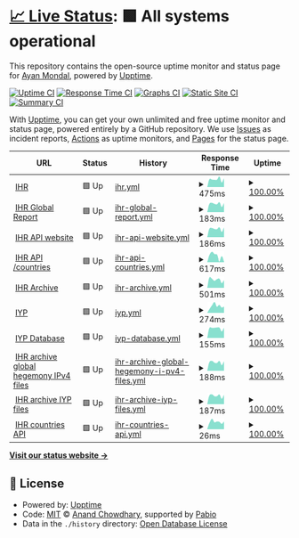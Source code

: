 # [📈 Live Status](https://trinetra110.github.io/test-upptime): <!--live status--> **🟩 All systems operational**

This repository contains the open-source uptime monitor and status page for [Ayan Mondal](https://trinetra110.github.io/test-upptime), powered by [Upptime](https://github.com/upptime/upptime).

[![Uptime CI](https://github.com/trinetra110/test-upptime/workflows/Uptime%20CI/badge.svg)](https://github.com/trinetra110/test-upptime/actions?query=workflow%3A%22Uptime+CI%22)
[![Response Time CI](https://github.com/trinetra110/test-upptime/workflows/Response%20Time%20CI/badge.svg)](https://github.com/trinetra110/test-upptime/actions?query=workflow%3A%22Response+Time+CI%22)
[![Graphs CI](https://github.com/trinetra110/test-upptime/workflows/Graphs%20CI/badge.svg)](https://github.com/trinetra110/test-upptime/actions?query=workflow%3A%22Graphs+CI%22)
[![Static Site CI](https://github.com/trinetra110/test-upptime/workflows/Static%20Site%20CI/badge.svg)](https://github.com/trinetra110/test-upptime/actions?query=workflow%3A%22Static+Site+CI%22)
[![Summary CI](https://github.com/trinetra110/test-upptime/workflows/Summary%20CI/badge.svg)](https://github.com/trinetra110/test-upptime/actions?query=workflow%3A%22Summary+CI%22)

With [Upptime](https://upptime.js.org), you can get your own unlimited and free uptime monitor and status page, powered entirely by a GitHub repository. We use [Issues](https://github.com/trinetra110/test-upptime/issues) as incident reports, [Actions](https://github.com/trinetra110/test-upptime/actions) as uptime monitors, and [Pages](https://trinetra110.github.io/test-upptime) for the status page.

<!--start: status pages-->
<!-- This summary is generated by Upptime (https://github.com/upptime/upptime) -->
<!-- Do not edit this manually, your changes will be overwritten -->
<!-- prettier-ignore -->
| URL | Status | History | Response Time | Uptime |
| --- | ------ | ------- | ------------- | ------ |
| <img alt="" src="https://icons.duckduckgo.com/ip3/www.ihr.live.ico" height="13"> [IHR](https://www.ihr.live) | 🟩 Up | [ihr.yml](https://github.com/trinetra110/test-upptime/commits/HEAD/history/ihr.yml) | <details><summary><img alt="Response time graph" src="./graphs/ihr/response-time-week.png" height="20"> 475ms</summary><br><a href="https://trinetra110.github.io/test-upptime/history/ihr"><img alt="Response time 498" src="https://img.shields.io/endpoint?url=https%3A%2F%2Fraw.githubusercontent.com%2Ftrinetra110%2Ftest-upptime%2FHEAD%2Fapi%2Fihr%2Fresponse-time.json"></a><br><a href="https://trinetra110.github.io/test-upptime/history/ihr"><img alt="24-hour response time 536" src="https://img.shields.io/endpoint?url=https%3A%2F%2Fraw.githubusercontent.com%2Ftrinetra110%2Ftest-upptime%2FHEAD%2Fapi%2Fihr%2Fresponse-time-day.json"></a><br><a href="https://trinetra110.github.io/test-upptime/history/ihr"><img alt="7-day response time 475" src="https://img.shields.io/endpoint?url=https%3A%2F%2Fraw.githubusercontent.com%2Ftrinetra110%2Ftest-upptime%2FHEAD%2Fapi%2Fihr%2Fresponse-time-week.json"></a><br><a href="https://trinetra110.github.io/test-upptime/history/ihr"><img alt="30-day response time 487" src="https://img.shields.io/endpoint?url=https%3A%2F%2Fraw.githubusercontent.com%2Ftrinetra110%2Ftest-upptime%2FHEAD%2Fapi%2Fihr%2Fresponse-time-month.json"></a><br><a href="https://trinetra110.github.io/test-upptime/history/ihr"><img alt="1-year response time 498" src="https://img.shields.io/endpoint?url=https%3A%2F%2Fraw.githubusercontent.com%2Ftrinetra110%2Ftest-upptime%2FHEAD%2Fapi%2Fihr%2Fresponse-time-year.json"></a></details> | <details><summary><a href="https://trinetra110.github.io/test-upptime/history/ihr">100.00%</a></summary><a href="https://trinetra110.github.io/test-upptime/history/ihr"><img alt="All-time uptime 99.92%" src="https://img.shields.io/endpoint?url=https%3A%2F%2Fraw.githubusercontent.com%2Ftrinetra110%2Ftest-upptime%2FHEAD%2Fapi%2Fihr%2Fuptime.json"></a><br><a href="https://trinetra110.github.io/test-upptime/history/ihr"><img alt="24-hour uptime 100.00%" src="https://img.shields.io/endpoint?url=https%3A%2F%2Fraw.githubusercontent.com%2Ftrinetra110%2Ftest-upptime%2FHEAD%2Fapi%2Fihr%2Fuptime-day.json"></a><br><a href="https://trinetra110.github.io/test-upptime/history/ihr"><img alt="7-day uptime 100.00%" src="https://img.shields.io/endpoint?url=https%3A%2F%2Fraw.githubusercontent.com%2Ftrinetra110%2Ftest-upptime%2FHEAD%2Fapi%2Fihr%2Fuptime-week.json"></a><br><a href="https://trinetra110.github.io/test-upptime/history/ihr"><img alt="30-day uptime 100.00%" src="https://img.shields.io/endpoint?url=https%3A%2F%2Fraw.githubusercontent.com%2Ftrinetra110%2Ftest-upptime%2FHEAD%2Fapi%2Fihr%2Fuptime-month.json"></a><br><a href="https://trinetra110.github.io/test-upptime/history/ihr"><img alt="1-year uptime 99.92%" src="https://img.shields.io/endpoint?url=https%3A%2F%2Fraw.githubusercontent.com%2Ftrinetra110%2Ftest-upptime%2FHEAD%2Fapi%2Fihr%2Fuptime-year.json"></a></details>
| <img alt="" src="https://icons.duckduckgo.com/ip3/www.ihr.live.ico" height="13"> [IHR Global Report](https://www.ihr.live/en/global-report) | 🟩 Up | [ihr-global-report.yml](https://github.com/trinetra110/test-upptime/commits/HEAD/history/ihr-global-report.yml) | <details><summary><img alt="Response time graph" src="./graphs/ihr-global-report/response-time-week.png" height="20"> 183ms</summary><br><a href="https://trinetra110.github.io/test-upptime/history/ihr-global-report"><img alt="Response time 220" src="https://img.shields.io/endpoint?url=https%3A%2F%2Fraw.githubusercontent.com%2Ftrinetra110%2Ftest-upptime%2FHEAD%2Fapi%2Fihr-global-report%2Fresponse-time.json"></a><br><a href="https://trinetra110.github.io/test-upptime/history/ihr-global-report"><img alt="24-hour response time 198" src="https://img.shields.io/endpoint?url=https%3A%2F%2Fraw.githubusercontent.com%2Ftrinetra110%2Ftest-upptime%2FHEAD%2Fapi%2Fihr-global-report%2Fresponse-time-day.json"></a><br><a href="https://trinetra110.github.io/test-upptime/history/ihr-global-report"><img alt="7-day response time 183" src="https://img.shields.io/endpoint?url=https%3A%2F%2Fraw.githubusercontent.com%2Ftrinetra110%2Ftest-upptime%2FHEAD%2Fapi%2Fihr-global-report%2Fresponse-time-week.json"></a><br><a href="https://trinetra110.github.io/test-upptime/history/ihr-global-report"><img alt="30-day response time 187" src="https://img.shields.io/endpoint?url=https%3A%2F%2Fraw.githubusercontent.com%2Ftrinetra110%2Ftest-upptime%2FHEAD%2Fapi%2Fihr-global-report%2Fresponse-time-month.json"></a><br><a href="https://trinetra110.github.io/test-upptime/history/ihr-global-report"><img alt="1-year response time 220" src="https://img.shields.io/endpoint?url=https%3A%2F%2Fraw.githubusercontent.com%2Ftrinetra110%2Ftest-upptime%2FHEAD%2Fapi%2Fihr-global-report%2Fresponse-time-year.json"></a></details> | <details><summary><a href="https://trinetra110.github.io/test-upptime/history/ihr-global-report">100.00%</a></summary><a href="https://trinetra110.github.io/test-upptime/history/ihr-global-report"><img alt="All-time uptime 99.92%" src="https://img.shields.io/endpoint?url=https%3A%2F%2Fraw.githubusercontent.com%2Ftrinetra110%2Ftest-upptime%2FHEAD%2Fapi%2Fihr-global-report%2Fuptime.json"></a><br><a href="https://trinetra110.github.io/test-upptime/history/ihr-global-report"><img alt="24-hour uptime 100.00%" src="https://img.shields.io/endpoint?url=https%3A%2F%2Fraw.githubusercontent.com%2Ftrinetra110%2Ftest-upptime%2FHEAD%2Fapi%2Fihr-global-report%2Fuptime-day.json"></a><br><a href="https://trinetra110.github.io/test-upptime/history/ihr-global-report"><img alt="7-day uptime 100.00%" src="https://img.shields.io/endpoint?url=https%3A%2F%2Fraw.githubusercontent.com%2Ftrinetra110%2Ftest-upptime%2FHEAD%2Fapi%2Fihr-global-report%2Fuptime-week.json"></a><br><a href="https://trinetra110.github.io/test-upptime/history/ihr-global-report"><img alt="30-day uptime 100.00%" src="https://img.shields.io/endpoint?url=https%3A%2F%2Fraw.githubusercontent.com%2Ftrinetra110%2Ftest-upptime%2FHEAD%2Fapi%2Fihr-global-report%2Fuptime-month.json"></a><br><a href="https://trinetra110.github.io/test-upptime/history/ihr-global-report"><img alt="1-year uptime 99.92%" src="https://img.shields.io/endpoint?url=https%3A%2F%2Fraw.githubusercontent.com%2Ftrinetra110%2Ftest-upptime%2FHEAD%2Fapi%2Fihr-global-report%2Fuptime-year.json"></a></details>
| <img alt="" src="https://icons.duckduckgo.com/ip3/www.ihr.live.ico" height="13"> [IHR API website](https://www.ihr.live/en/api) | 🟩 Up | [ihr-api-website.yml](https://github.com/trinetra110/test-upptime/commits/HEAD/history/ihr-api-website.yml) | <details><summary><img alt="Response time graph" src="./graphs/ihr-api-website/response-time-week.png" height="20"> 186ms</summary><br><a href="https://trinetra110.github.io/test-upptime/history/ihr-api-website"><img alt="Response time 218" src="https://img.shields.io/endpoint?url=https%3A%2F%2Fraw.githubusercontent.com%2Ftrinetra110%2Ftest-upptime%2FHEAD%2Fapi%2Fihr-api-website%2Fresponse-time.json"></a><br><a href="https://trinetra110.github.io/test-upptime/history/ihr-api-website"><img alt="24-hour response time 212" src="https://img.shields.io/endpoint?url=https%3A%2F%2Fraw.githubusercontent.com%2Ftrinetra110%2Ftest-upptime%2FHEAD%2Fapi%2Fihr-api-website%2Fresponse-time-day.json"></a><br><a href="https://trinetra110.github.io/test-upptime/history/ihr-api-website"><img alt="7-day response time 186" src="https://img.shields.io/endpoint?url=https%3A%2F%2Fraw.githubusercontent.com%2Ftrinetra110%2Ftest-upptime%2FHEAD%2Fapi%2Fihr-api-website%2Fresponse-time-week.json"></a><br><a href="https://trinetra110.github.io/test-upptime/history/ihr-api-website"><img alt="30-day response time 186" src="https://img.shields.io/endpoint?url=https%3A%2F%2Fraw.githubusercontent.com%2Ftrinetra110%2Ftest-upptime%2FHEAD%2Fapi%2Fihr-api-website%2Fresponse-time-month.json"></a><br><a href="https://trinetra110.github.io/test-upptime/history/ihr-api-website"><img alt="1-year response time 218" src="https://img.shields.io/endpoint?url=https%3A%2F%2Fraw.githubusercontent.com%2Ftrinetra110%2Ftest-upptime%2FHEAD%2Fapi%2Fihr-api-website%2Fresponse-time-year.json"></a></details> | <details><summary><a href="https://trinetra110.github.io/test-upptime/history/ihr-api-website">100.00%</a></summary><a href="https://trinetra110.github.io/test-upptime/history/ihr-api-website"><img alt="All-time uptime 99.92%" src="https://img.shields.io/endpoint?url=https%3A%2F%2Fraw.githubusercontent.com%2Ftrinetra110%2Ftest-upptime%2FHEAD%2Fapi%2Fihr-api-website%2Fuptime.json"></a><br><a href="https://trinetra110.github.io/test-upptime/history/ihr-api-website"><img alt="24-hour uptime 100.00%" src="https://img.shields.io/endpoint?url=https%3A%2F%2Fraw.githubusercontent.com%2Ftrinetra110%2Ftest-upptime%2FHEAD%2Fapi%2Fihr-api-website%2Fuptime-day.json"></a><br><a href="https://trinetra110.github.io/test-upptime/history/ihr-api-website"><img alt="7-day uptime 100.00%" src="https://img.shields.io/endpoint?url=https%3A%2F%2Fraw.githubusercontent.com%2Ftrinetra110%2Ftest-upptime%2FHEAD%2Fapi%2Fihr-api-website%2Fuptime-week.json"></a><br><a href="https://trinetra110.github.io/test-upptime/history/ihr-api-website"><img alt="30-day uptime 100.00%" src="https://img.shields.io/endpoint?url=https%3A%2F%2Fraw.githubusercontent.com%2Ftrinetra110%2Ftest-upptime%2FHEAD%2Fapi%2Fihr-api-website%2Fuptime-month.json"></a><br><a href="https://trinetra110.github.io/test-upptime/history/ihr-api-website"><img alt="1-year uptime 99.92%" src="https://img.shields.io/endpoint?url=https%3A%2F%2Fraw.githubusercontent.com%2Ftrinetra110%2Ftest-upptime%2FHEAD%2Fapi%2Fihr-api-website%2Fuptime-year.json"></a></details>
| <img alt="" src="https://icons.duckduckgo.com/ip3/null.ico" height="13"> [IHR API /countries](www.ihr.live/ihr/api/countries) | 🟩 Up | [ihr-api-countries.yml](https://github.com/trinetra110/test-upptime/commits/HEAD/history/ihr-api-countries.yml) | <details><summary><img alt="Response time graph" src="./graphs/ihr-api-countries/response-time-week.png" height="20"> 617ms</summary><br><a href="https://trinetra110.github.io/test-upptime/history/ihr-api-countries"><img alt="Response time 619" src="https://img.shields.io/endpoint?url=https%3A%2F%2Fraw.githubusercontent.com%2Ftrinetra110%2Ftest-upptime%2FHEAD%2Fapi%2Fihr-api-countries%2Fresponse-time.json"></a><br><a href="https://trinetra110.github.io/test-upptime/history/ihr-api-countries"><img alt="24-hour response time 40" src="https://img.shields.io/endpoint?url=https%3A%2F%2Fraw.githubusercontent.com%2Ftrinetra110%2Ftest-upptime%2FHEAD%2Fapi%2Fihr-api-countries%2Fresponse-time-day.json"></a><br><a href="https://trinetra110.github.io/test-upptime/history/ihr-api-countries"><img alt="7-day response time 617" src="https://img.shields.io/endpoint?url=https%3A%2F%2Fraw.githubusercontent.com%2Ftrinetra110%2Ftest-upptime%2FHEAD%2Fapi%2Fihr-api-countries%2Fresponse-time-week.json"></a><br><a href="https://trinetra110.github.io/test-upptime/history/ihr-api-countries"><img alt="30-day response time 636" src="https://img.shields.io/endpoint?url=https%3A%2F%2Fraw.githubusercontent.com%2Ftrinetra110%2Ftest-upptime%2FHEAD%2Fapi%2Fihr-api-countries%2Fresponse-time-month.json"></a><br><a href="https://trinetra110.github.io/test-upptime/history/ihr-api-countries"><img alt="1-year response time 619" src="https://img.shields.io/endpoint?url=https%3A%2F%2Fraw.githubusercontent.com%2Ftrinetra110%2Ftest-upptime%2FHEAD%2Fapi%2Fihr-api-countries%2Fresponse-time-year.json"></a></details> | <details><summary><a href="https://trinetra110.github.io/test-upptime/history/ihr-api-countries">100.00%</a></summary><a href="https://trinetra110.github.io/test-upptime/history/ihr-api-countries"><img alt="All-time uptime 99.97%" src="https://img.shields.io/endpoint?url=https%3A%2F%2Fraw.githubusercontent.com%2Ftrinetra110%2Ftest-upptime%2FHEAD%2Fapi%2Fihr-api-countries%2Fuptime.json"></a><br><a href="https://trinetra110.github.io/test-upptime/history/ihr-api-countries"><img alt="24-hour uptime 100.00%" src="https://img.shields.io/endpoint?url=https%3A%2F%2Fraw.githubusercontent.com%2Ftrinetra110%2Ftest-upptime%2FHEAD%2Fapi%2Fihr-api-countries%2Fuptime-day.json"></a><br><a href="https://trinetra110.github.io/test-upptime/history/ihr-api-countries"><img alt="7-day uptime 100.00%" src="https://img.shields.io/endpoint?url=https%3A%2F%2Fraw.githubusercontent.com%2Ftrinetra110%2Ftest-upptime%2FHEAD%2Fapi%2Fihr-api-countries%2Fuptime-week.json"></a><br><a href="https://trinetra110.github.io/test-upptime/history/ihr-api-countries"><img alt="30-day uptime 100.00%" src="https://img.shields.io/endpoint?url=https%3A%2F%2Fraw.githubusercontent.com%2Ftrinetra110%2Ftest-upptime%2FHEAD%2Fapi%2Fihr-api-countries%2Fuptime-month.json"></a><br><a href="https://trinetra110.github.io/test-upptime/history/ihr-api-countries"><img alt="1-year uptime 99.97%" src="https://img.shields.io/endpoint?url=https%3A%2F%2Fraw.githubusercontent.com%2Ftrinetra110%2Ftest-upptime%2FHEAD%2Fapi%2Fihr-api-countries%2Fuptime-year.json"></a></details>
| <img alt="" src="https://icons.duckduckgo.com/ip3/archive.ihr.live.ico" height="13"> [IHR Archive](https://archive.ihr.live) | 🟩 Up | [ihr-archive.yml](https://github.com/trinetra110/test-upptime/commits/HEAD/history/ihr-archive.yml) | <details><summary><img alt="Response time graph" src="./graphs/ihr-archive/response-time-week.png" height="20"> 501ms</summary><br><a href="https://trinetra110.github.io/test-upptime/history/ihr-archive"><img alt="Response time 462" src="https://img.shields.io/endpoint?url=https%3A%2F%2Fraw.githubusercontent.com%2Ftrinetra110%2Ftest-upptime%2FHEAD%2Fapi%2Fihr-archive%2Fresponse-time.json"></a><br><a href="https://trinetra110.github.io/test-upptime/history/ihr-archive"><img alt="24-hour response time 467" src="https://img.shields.io/endpoint?url=https%3A%2F%2Fraw.githubusercontent.com%2Ftrinetra110%2Ftest-upptime%2FHEAD%2Fapi%2Fihr-archive%2Fresponse-time-day.json"></a><br><a href="https://trinetra110.github.io/test-upptime/history/ihr-archive"><img alt="7-day response time 501" src="https://img.shields.io/endpoint?url=https%3A%2F%2Fraw.githubusercontent.com%2Ftrinetra110%2Ftest-upptime%2FHEAD%2Fapi%2Fihr-archive%2Fresponse-time-week.json"></a><br><a href="https://trinetra110.github.io/test-upptime/history/ihr-archive"><img alt="30-day response time 490" src="https://img.shields.io/endpoint?url=https%3A%2F%2Fraw.githubusercontent.com%2Ftrinetra110%2Ftest-upptime%2FHEAD%2Fapi%2Fihr-archive%2Fresponse-time-month.json"></a><br><a href="https://trinetra110.github.io/test-upptime/history/ihr-archive"><img alt="1-year response time 462" src="https://img.shields.io/endpoint?url=https%3A%2F%2Fraw.githubusercontent.com%2Ftrinetra110%2Ftest-upptime%2FHEAD%2Fapi%2Fihr-archive%2Fresponse-time-year.json"></a></details> | <details><summary><a href="https://trinetra110.github.io/test-upptime/history/ihr-archive">100.00%</a></summary><a href="https://trinetra110.github.io/test-upptime/history/ihr-archive"><img alt="All-time uptime 100.00%" src="https://img.shields.io/endpoint?url=https%3A%2F%2Fraw.githubusercontent.com%2Ftrinetra110%2Ftest-upptime%2FHEAD%2Fapi%2Fihr-archive%2Fuptime.json"></a><br><a href="https://trinetra110.github.io/test-upptime/history/ihr-archive"><img alt="24-hour uptime 100.00%" src="https://img.shields.io/endpoint?url=https%3A%2F%2Fraw.githubusercontent.com%2Ftrinetra110%2Ftest-upptime%2FHEAD%2Fapi%2Fihr-archive%2Fuptime-day.json"></a><br><a href="https://trinetra110.github.io/test-upptime/history/ihr-archive"><img alt="7-day uptime 100.00%" src="https://img.shields.io/endpoint?url=https%3A%2F%2Fraw.githubusercontent.com%2Ftrinetra110%2Ftest-upptime%2FHEAD%2Fapi%2Fihr-archive%2Fuptime-week.json"></a><br><a href="https://trinetra110.github.io/test-upptime/history/ihr-archive"><img alt="30-day uptime 100.00%" src="https://img.shields.io/endpoint?url=https%3A%2F%2Fraw.githubusercontent.com%2Ftrinetra110%2Ftest-upptime%2FHEAD%2Fapi%2Fihr-archive%2Fuptime-month.json"></a><br><a href="https://trinetra110.github.io/test-upptime/history/ihr-archive"><img alt="1-year uptime 100.00%" src="https://img.shields.io/endpoint?url=https%3A%2F%2Fraw.githubusercontent.com%2Ftrinetra110%2Ftest-upptime%2FHEAD%2Fapi%2Fihr-archive%2Fuptime-year.json"></a></details>
| <img alt="" src="https://icons.duckduckgo.com/ip3/iyp.iijlab.net.ico" height="13"> [IYP](https://iyp.iijlab.net) | 🟩 Up | [iyp.yml](https://github.com/trinetra110/test-upptime/commits/HEAD/history/iyp.yml) | <details><summary><img alt="Response time graph" src="./graphs/iyp/response-time-week.png" height="20"> 274ms</summary><br><a href="https://trinetra110.github.io/test-upptime/history/iyp"><img alt="Response time 398" src="https://img.shields.io/endpoint?url=https%3A%2F%2Fraw.githubusercontent.com%2Ftrinetra110%2Ftest-upptime%2FHEAD%2Fapi%2Fiyp%2Fresponse-time.json"></a><br><a href="https://trinetra110.github.io/test-upptime/history/iyp"><img alt="24-hour response time 251" src="https://img.shields.io/endpoint?url=https%3A%2F%2Fraw.githubusercontent.com%2Ftrinetra110%2Ftest-upptime%2FHEAD%2Fapi%2Fiyp%2Fresponse-time-day.json"></a><br><a href="https://trinetra110.github.io/test-upptime/history/iyp"><img alt="7-day response time 274" src="https://img.shields.io/endpoint?url=https%3A%2F%2Fraw.githubusercontent.com%2Ftrinetra110%2Ftest-upptime%2FHEAD%2Fapi%2Fiyp%2Fresponse-time-week.json"></a><br><a href="https://trinetra110.github.io/test-upptime/history/iyp"><img alt="30-day response time 368" src="https://img.shields.io/endpoint?url=https%3A%2F%2Fraw.githubusercontent.com%2Ftrinetra110%2Ftest-upptime%2FHEAD%2Fapi%2Fiyp%2Fresponse-time-month.json"></a><br><a href="https://trinetra110.github.io/test-upptime/history/iyp"><img alt="1-year response time 398" src="https://img.shields.io/endpoint?url=https%3A%2F%2Fraw.githubusercontent.com%2Ftrinetra110%2Ftest-upptime%2FHEAD%2Fapi%2Fiyp%2Fresponse-time-year.json"></a></details> | <details><summary><a href="https://trinetra110.github.io/test-upptime/history/iyp">100.00%</a></summary><a href="https://trinetra110.github.io/test-upptime/history/iyp"><img alt="All-time uptime 100.00%" src="https://img.shields.io/endpoint?url=https%3A%2F%2Fraw.githubusercontent.com%2Ftrinetra110%2Ftest-upptime%2FHEAD%2Fapi%2Fiyp%2Fuptime.json"></a><br><a href="https://trinetra110.github.io/test-upptime/history/iyp"><img alt="24-hour uptime 100.00%" src="https://img.shields.io/endpoint?url=https%3A%2F%2Fraw.githubusercontent.com%2Ftrinetra110%2Ftest-upptime%2FHEAD%2Fapi%2Fiyp%2Fuptime-day.json"></a><br><a href="https://trinetra110.github.io/test-upptime/history/iyp"><img alt="7-day uptime 100.00%" src="https://img.shields.io/endpoint?url=https%3A%2F%2Fraw.githubusercontent.com%2Ftrinetra110%2Ftest-upptime%2FHEAD%2Fapi%2Fiyp%2Fuptime-week.json"></a><br><a href="https://trinetra110.github.io/test-upptime/history/iyp"><img alt="30-day uptime 100.00%" src="https://img.shields.io/endpoint?url=https%3A%2F%2Fraw.githubusercontent.com%2Ftrinetra110%2Ftest-upptime%2FHEAD%2Fapi%2Fiyp%2Fuptime-month.json"></a><br><a href="https://trinetra110.github.io/test-upptime/history/iyp"><img alt="1-year uptime 100.00%" src="https://img.shields.io/endpoint?url=https%3A%2F%2Fraw.githubusercontent.com%2Ftrinetra110%2Ftest-upptime%2FHEAD%2Fapi%2Fiyp%2Fuptime-year.json"></a></details>
| <img alt="" src="https://icons.duckduckgo.com/ip3/null.ico" height="13"> [IYP Database](iyp-bolt.iijlab.net) | 🟩 Up | [iyp-database.yml](https://github.com/trinetra110/test-upptime/commits/HEAD/history/iyp-database.yml) | <details><summary><img alt="Response time graph" src="./graphs/iyp-database/response-time-week.png" height="20"> 155ms</summary><br><a href="https://trinetra110.github.io/test-upptime/history/iyp-database"><img alt="Response time 147" src="https://img.shields.io/endpoint?url=https%3A%2F%2Fraw.githubusercontent.com%2Ftrinetra110%2Ftest-upptime%2FHEAD%2Fapi%2Fiyp-database%2Fresponse-time.json"></a><br><a href="https://trinetra110.github.io/test-upptime/history/iyp-database"><img alt="24-hour response time 162" src="https://img.shields.io/endpoint?url=https%3A%2F%2Fraw.githubusercontent.com%2Ftrinetra110%2Ftest-upptime%2FHEAD%2Fapi%2Fiyp-database%2Fresponse-time-day.json"></a><br><a href="https://trinetra110.github.io/test-upptime/history/iyp-database"><img alt="7-day response time 155" src="https://img.shields.io/endpoint?url=https%3A%2F%2Fraw.githubusercontent.com%2Ftrinetra110%2Ftest-upptime%2FHEAD%2Fapi%2Fiyp-database%2Fresponse-time-week.json"></a><br><a href="https://trinetra110.github.io/test-upptime/history/iyp-database"><img alt="30-day response time 154" src="https://img.shields.io/endpoint?url=https%3A%2F%2Fraw.githubusercontent.com%2Ftrinetra110%2Ftest-upptime%2FHEAD%2Fapi%2Fiyp-database%2Fresponse-time-month.json"></a><br><a href="https://trinetra110.github.io/test-upptime/history/iyp-database"><img alt="1-year response time 147" src="https://img.shields.io/endpoint?url=https%3A%2F%2Fraw.githubusercontent.com%2Ftrinetra110%2Ftest-upptime%2FHEAD%2Fapi%2Fiyp-database%2Fresponse-time-year.json"></a></details> | <details><summary><a href="https://trinetra110.github.io/test-upptime/history/iyp-database">100.00%</a></summary><a href="https://trinetra110.github.io/test-upptime/history/iyp-database"><img alt="All-time uptime 100.00%" src="https://img.shields.io/endpoint?url=https%3A%2F%2Fraw.githubusercontent.com%2Ftrinetra110%2Ftest-upptime%2FHEAD%2Fapi%2Fiyp-database%2Fuptime.json"></a><br><a href="https://trinetra110.github.io/test-upptime/history/iyp-database"><img alt="24-hour uptime 100.00%" src="https://img.shields.io/endpoint?url=https%3A%2F%2Fraw.githubusercontent.com%2Ftrinetra110%2Ftest-upptime%2FHEAD%2Fapi%2Fiyp-database%2Fuptime-day.json"></a><br><a href="https://trinetra110.github.io/test-upptime/history/iyp-database"><img alt="7-day uptime 100.00%" src="https://img.shields.io/endpoint?url=https%3A%2F%2Fraw.githubusercontent.com%2Ftrinetra110%2Ftest-upptime%2FHEAD%2Fapi%2Fiyp-database%2Fuptime-week.json"></a><br><a href="https://trinetra110.github.io/test-upptime/history/iyp-database"><img alt="30-day uptime 100.00%" src="https://img.shields.io/endpoint?url=https%3A%2F%2Fraw.githubusercontent.com%2Ftrinetra110%2Ftest-upptime%2FHEAD%2Fapi%2Fiyp-database%2Fuptime-month.json"></a><br><a href="https://trinetra110.github.io/test-upptime/history/iyp-database"><img alt="1-year uptime 100.00%" src="https://img.shields.io/endpoint?url=https%3A%2F%2Fraw.githubusercontent.com%2Ftrinetra110%2Ftest-upptime%2FHEAD%2Fapi%2Fiyp-database%2Fuptime-year.json"></a></details>
| <img alt="" src="https://icons.duckduckgo.com/ip3/archive.ihr.live.ico" height="13"> [IHR archive global hegemony IPv4 files](https://archive.ihr.live/ihr/hegemony/ipv4/global/2020/01/01/) | 🟩 Up | [ihr-archive-global-hegemony-i-pv4-files.yml](https://github.com/trinetra110/test-upptime/commits/HEAD/history/ihr-archive-global-hegemony-i-pv4-files.yml) | <details><summary><img alt="Response time graph" src="./graphs/ihr-archive-global-hegemony-i-pv4-files/response-time-week.png" height="20"> 188ms</summary><br><a href="https://trinetra110.github.io/test-upptime/history/ihr-archive-global-hegemony-i-pv4-files"><img alt="Response time 179" src="https://img.shields.io/endpoint?url=https%3A%2F%2Fraw.githubusercontent.com%2Ftrinetra110%2Ftest-upptime%2FHEAD%2Fapi%2Fihr-archive-global-hegemony-i-pv4-files%2Fresponse-time.json"></a><br><a href="https://trinetra110.github.io/test-upptime/history/ihr-archive-global-hegemony-i-pv4-files"><img alt="24-hour response time 208" src="https://img.shields.io/endpoint?url=https%3A%2F%2Fraw.githubusercontent.com%2Ftrinetra110%2Ftest-upptime%2FHEAD%2Fapi%2Fihr-archive-global-hegemony-i-pv4-files%2Fresponse-time-day.json"></a><br><a href="https://trinetra110.github.io/test-upptime/history/ihr-archive-global-hegemony-i-pv4-files"><img alt="7-day response time 188" src="https://img.shields.io/endpoint?url=https%3A%2F%2Fraw.githubusercontent.com%2Ftrinetra110%2Ftest-upptime%2FHEAD%2Fapi%2Fihr-archive-global-hegemony-i-pv4-files%2Fresponse-time-week.json"></a><br><a href="https://trinetra110.github.io/test-upptime/history/ihr-archive-global-hegemony-i-pv4-files"><img alt="30-day response time 189" src="https://img.shields.io/endpoint?url=https%3A%2F%2Fraw.githubusercontent.com%2Ftrinetra110%2Ftest-upptime%2FHEAD%2Fapi%2Fihr-archive-global-hegemony-i-pv4-files%2Fresponse-time-month.json"></a><br><a href="https://trinetra110.github.io/test-upptime/history/ihr-archive-global-hegemony-i-pv4-files"><img alt="1-year response time 179" src="https://img.shields.io/endpoint?url=https%3A%2F%2Fraw.githubusercontent.com%2Ftrinetra110%2Ftest-upptime%2FHEAD%2Fapi%2Fihr-archive-global-hegemony-i-pv4-files%2Fresponse-time-year.json"></a></details> | <details><summary><a href="https://trinetra110.github.io/test-upptime/history/ihr-archive-global-hegemony-i-pv4-files">100.00%</a></summary><a href="https://trinetra110.github.io/test-upptime/history/ihr-archive-global-hegemony-i-pv4-files"><img alt="All-time uptime 100.00%" src="https://img.shields.io/endpoint?url=https%3A%2F%2Fraw.githubusercontent.com%2Ftrinetra110%2Ftest-upptime%2FHEAD%2Fapi%2Fihr-archive-global-hegemony-i-pv4-files%2Fuptime.json"></a><br><a href="https://trinetra110.github.io/test-upptime/history/ihr-archive-global-hegemony-i-pv4-files"><img alt="24-hour uptime 100.00%" src="https://img.shields.io/endpoint?url=https%3A%2F%2Fraw.githubusercontent.com%2Ftrinetra110%2Ftest-upptime%2FHEAD%2Fapi%2Fihr-archive-global-hegemony-i-pv4-files%2Fuptime-day.json"></a><br><a href="https://trinetra110.github.io/test-upptime/history/ihr-archive-global-hegemony-i-pv4-files"><img alt="7-day uptime 100.00%" src="https://img.shields.io/endpoint?url=https%3A%2F%2Fraw.githubusercontent.com%2Ftrinetra110%2Ftest-upptime%2FHEAD%2Fapi%2Fihr-archive-global-hegemony-i-pv4-files%2Fuptime-week.json"></a><br><a href="https://trinetra110.github.io/test-upptime/history/ihr-archive-global-hegemony-i-pv4-files"><img alt="30-day uptime 100.00%" src="https://img.shields.io/endpoint?url=https%3A%2F%2Fraw.githubusercontent.com%2Ftrinetra110%2Ftest-upptime%2FHEAD%2Fapi%2Fihr-archive-global-hegemony-i-pv4-files%2Fuptime-month.json"></a><br><a href="https://trinetra110.github.io/test-upptime/history/ihr-archive-global-hegemony-i-pv4-files"><img alt="1-year uptime 100.00%" src="https://img.shields.io/endpoint?url=https%3A%2F%2Fraw.githubusercontent.com%2Ftrinetra110%2Ftest-upptime%2FHEAD%2Fapi%2Fihr-archive-global-hegemony-i-pv4-files%2Fuptime-year.json"></a></details>
| <img alt="" src="https://icons.duckduckgo.com/ip3/archive.ihr.live.ico" height="13"> [IHR archive IYP files](https://archive.ihr.live/ihr/iyp/2025/02/08/) | 🟩 Up | [ihr-archive-iyp-files.yml](https://github.com/trinetra110/test-upptime/commits/HEAD/history/ihr-archive-iyp-files.yml) | <details><summary><img alt="Response time graph" src="./graphs/ihr-archive-iyp-files/response-time-week.png" height="20"> 187ms</summary><br><a href="https://trinetra110.github.io/test-upptime/history/ihr-archive-iyp-files"><img alt="Response time 179" src="https://img.shields.io/endpoint?url=https%3A%2F%2Fraw.githubusercontent.com%2Ftrinetra110%2Ftest-upptime%2FHEAD%2Fapi%2Fihr-archive-iyp-files%2Fresponse-time.json"></a><br><a href="https://trinetra110.github.io/test-upptime/history/ihr-archive-iyp-files"><img alt="24-hour response time 205" src="https://img.shields.io/endpoint?url=https%3A%2F%2Fraw.githubusercontent.com%2Ftrinetra110%2Ftest-upptime%2FHEAD%2Fapi%2Fihr-archive-iyp-files%2Fresponse-time-day.json"></a><br><a href="https://trinetra110.github.io/test-upptime/history/ihr-archive-iyp-files"><img alt="7-day response time 187" src="https://img.shields.io/endpoint?url=https%3A%2F%2Fraw.githubusercontent.com%2Ftrinetra110%2Ftest-upptime%2FHEAD%2Fapi%2Fihr-archive-iyp-files%2Fresponse-time-week.json"></a><br><a href="https://trinetra110.github.io/test-upptime/history/ihr-archive-iyp-files"><img alt="30-day response time 188" src="https://img.shields.io/endpoint?url=https%3A%2F%2Fraw.githubusercontent.com%2Ftrinetra110%2Ftest-upptime%2FHEAD%2Fapi%2Fihr-archive-iyp-files%2Fresponse-time-month.json"></a><br><a href="https://trinetra110.github.io/test-upptime/history/ihr-archive-iyp-files"><img alt="1-year response time 179" src="https://img.shields.io/endpoint?url=https%3A%2F%2Fraw.githubusercontent.com%2Ftrinetra110%2Ftest-upptime%2FHEAD%2Fapi%2Fihr-archive-iyp-files%2Fresponse-time-year.json"></a></details> | <details><summary><a href="https://trinetra110.github.io/test-upptime/history/ihr-archive-iyp-files">100.00%</a></summary><a href="https://trinetra110.github.io/test-upptime/history/ihr-archive-iyp-files"><img alt="All-time uptime 100.00%" src="https://img.shields.io/endpoint?url=https%3A%2F%2Fraw.githubusercontent.com%2Ftrinetra110%2Ftest-upptime%2FHEAD%2Fapi%2Fihr-archive-iyp-files%2Fuptime.json"></a><br><a href="https://trinetra110.github.io/test-upptime/history/ihr-archive-iyp-files"><img alt="24-hour uptime 100.00%" src="https://img.shields.io/endpoint?url=https%3A%2F%2Fraw.githubusercontent.com%2Ftrinetra110%2Ftest-upptime%2FHEAD%2Fapi%2Fihr-archive-iyp-files%2Fuptime-day.json"></a><br><a href="https://trinetra110.github.io/test-upptime/history/ihr-archive-iyp-files"><img alt="7-day uptime 100.00%" src="https://img.shields.io/endpoint?url=https%3A%2F%2Fraw.githubusercontent.com%2Ftrinetra110%2Ftest-upptime%2FHEAD%2Fapi%2Fihr-archive-iyp-files%2Fuptime-week.json"></a><br><a href="https://trinetra110.github.io/test-upptime/history/ihr-archive-iyp-files"><img alt="30-day uptime 100.00%" src="https://img.shields.io/endpoint?url=https%3A%2F%2Fraw.githubusercontent.com%2Ftrinetra110%2Ftest-upptime%2FHEAD%2Fapi%2Fihr-archive-iyp-files%2Fuptime-month.json"></a><br><a href="https://trinetra110.github.io/test-upptime/history/ihr-archive-iyp-files"><img alt="1-year uptime 100.00%" src="https://img.shields.io/endpoint?url=https%3A%2F%2Fraw.githubusercontent.com%2Ftrinetra110%2Ftest-upptime%2FHEAD%2Fapi%2Fihr-archive-iyp-files%2Fuptime-year.json"></a></details>
| <img alt="" src="https://icons.duckduckgo.com/ip3/null.ico" height="13"> [IHR countries API](www.ihr.live/ihr/api/countries) | 🟩 Up | [ihr-countries-api.yml](https://github.com/trinetra110/test-upptime/commits/HEAD/history/ihr-countries-api.yml) | <details><summary><img alt="Response time graph" src="./graphs/ihr-countries-api/response-time-week.png" height="20"> 26ms</summary><br><a href="https://trinetra110.github.io/test-upptime/history/ihr-countries-api"><img alt="Response time 34" src="https://img.shields.io/endpoint?url=https%3A%2F%2Fraw.githubusercontent.com%2Ftrinetra110%2Ftest-upptime%2FHEAD%2Fapi%2Fihr-countries-api%2Fresponse-time.json"></a><br><a href="https://trinetra110.github.io/test-upptime/history/ihr-countries-api"><img alt="24-hour response time 27" src="https://img.shields.io/endpoint?url=https%3A%2F%2Fraw.githubusercontent.com%2Ftrinetra110%2Ftest-upptime%2FHEAD%2Fapi%2Fihr-countries-api%2Fresponse-time-day.json"></a><br><a href="https://trinetra110.github.io/test-upptime/history/ihr-countries-api"><img alt="7-day response time 26" src="https://img.shields.io/endpoint?url=https%3A%2F%2Fraw.githubusercontent.com%2Ftrinetra110%2Ftest-upptime%2FHEAD%2Fapi%2Fihr-countries-api%2Fresponse-time-week.json"></a><br><a href="https://trinetra110.github.io/test-upptime/history/ihr-countries-api"><img alt="30-day response time 32" src="https://img.shields.io/endpoint?url=https%3A%2F%2Fraw.githubusercontent.com%2Ftrinetra110%2Ftest-upptime%2FHEAD%2Fapi%2Fihr-countries-api%2Fresponse-time-month.json"></a><br><a href="https://trinetra110.github.io/test-upptime/history/ihr-countries-api"><img alt="1-year response time 34" src="https://img.shields.io/endpoint?url=https%3A%2F%2Fraw.githubusercontent.com%2Ftrinetra110%2Ftest-upptime%2FHEAD%2Fapi%2Fihr-countries-api%2Fresponse-time-year.json"></a></details> | <details><summary><a href="https://trinetra110.github.io/test-upptime/history/ihr-countries-api">100.00%</a></summary><a href="https://trinetra110.github.io/test-upptime/history/ihr-countries-api"><img alt="All-time uptime 99.97%" src="https://img.shields.io/endpoint?url=https%3A%2F%2Fraw.githubusercontent.com%2Ftrinetra110%2Ftest-upptime%2FHEAD%2Fapi%2Fihr-countries-api%2Fuptime.json"></a><br><a href="https://trinetra110.github.io/test-upptime/history/ihr-countries-api"><img alt="24-hour uptime 100.00%" src="https://img.shields.io/endpoint?url=https%3A%2F%2Fraw.githubusercontent.com%2Ftrinetra110%2Ftest-upptime%2FHEAD%2Fapi%2Fihr-countries-api%2Fuptime-day.json"></a><br><a href="https://trinetra110.github.io/test-upptime/history/ihr-countries-api"><img alt="7-day uptime 100.00%" src="https://img.shields.io/endpoint?url=https%3A%2F%2Fraw.githubusercontent.com%2Ftrinetra110%2Ftest-upptime%2FHEAD%2Fapi%2Fihr-countries-api%2Fuptime-week.json"></a><br><a href="https://trinetra110.github.io/test-upptime/history/ihr-countries-api"><img alt="30-day uptime 100.00%" src="https://img.shields.io/endpoint?url=https%3A%2F%2Fraw.githubusercontent.com%2Ftrinetra110%2Ftest-upptime%2FHEAD%2Fapi%2Fihr-countries-api%2Fuptime-month.json"></a><br><a href="https://trinetra110.github.io/test-upptime/history/ihr-countries-api"><img alt="1-year uptime 99.97%" src="https://img.shields.io/endpoint?url=https%3A%2F%2Fraw.githubusercontent.com%2Ftrinetra110%2Ftest-upptime%2FHEAD%2Fapi%2Fihr-countries-api%2Fuptime-year.json"></a></details>

<!--end: status pages-->

[**Visit our status website →**](https://trinetra110.github.io/test-upptime)

## 📄 License

- Powered by: [Upptime](https://github.com/upptime/upptime)
- Code: [MIT](./LICENSE) © [Anand Chowdhary](https://anandchowdhary.com), supported by [Pabio](https://pabio.com)
- Data in the `./history` directory: [Open Database License](https://opendatacommons.org/licenses/odbl/1-0/)

